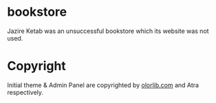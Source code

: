 # bookstore
Jazire Ketab was an unsuccessful bookstore which its website was not used.

# Copyright
Initial theme & Admin Panel are copyrighted by <a href="https://colorlib.com">olorlib.com</a> and Atra respectively.

